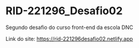 # RID-221296_Desafio02
Segundo desafio do curso front-end da escola DNC

Link do site: https://rid-221296desafio02.netlify.app
